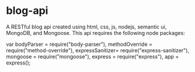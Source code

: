 # blog-api
A RESTful blog api created using html, css, js, nodejs, semantic ui, MongoDB, and Mongoose.
This api requires the following node packages:

var bodyParser      = require("body-parser"),
    methodOverride  = require("method-override"),
    expressSanitizer= require("express-sanitizer"),
    mongoose        = require("mongoose"),
    express         = require("express"),
    app             = express();
